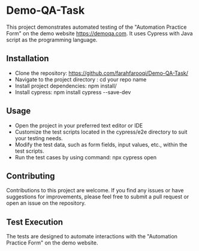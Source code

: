 # Demo-QA-Task
This project demonstrates automated testing of the "Automation Practice Form" on the demo website https://demoqa.com. It uses Cypress with Java script as the programming language.
## Installation
* Clone the repository: https://github.com/farahfarooqi/Demo-QA-Task/
* Navigate to the project directory : cd your repo name
* Install project dependencies: npm install/
* Install cypress: npm install cypress --save-dev
## Usage
* Open the project in your preferred text editor or IDE
* Customize the test scripts located in the cypress/e2e directory to suit your testing needs.
* Modify the test data, such as form fields, input values, etc., within the test scripts.
* Run the test cases by using command: npx cypress open
## Contributing
Contributions to this project are welcome. If you find any issues or have suggestions for improvements, please feel free to submit a pull request or open an issue on the repository.
## Test Execution
The tests are designed to automate interactions with the "Automation Practice Form" on the demo website. 
